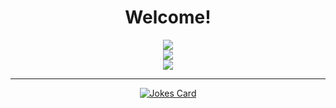 
<div id="github-page-view-count" align="center">
  <a href="https://github.com/nater0000">
  <img src="https://komarev.com/ghpvc/?username=nater0000&style=flat-square&color=blue" alt=""/>
  </a>
</div>
<div id="welcome" align="center">
<h1>
  Welcome!
</h1>
</div>

<div id="stats" align="center">
  <a href="https://github.com/nater0000">
    <img src="https://github-readme-streak-stats.herokuapp.com/?user=nater0000&theme=dark&background=000000" />
  </a>
</div>
<div id="github-stats" align="center">
  <a href="https://github.com/nater0000">
    <img align="top" src="https://github-readme-stats.vercel.app/api?username=nater0000&theme=transparent&hide=issues,contribs&count_private=true&hide_title=false&show_icons=true&include_all_commits=true&text_bold=false&hide_border=true" />
  </a>
</div>

<div id="langs" align="center">
  <a href="https://github.com/nater0000">
    <img align="top" src="https://github-readme-stats.vercel.app/api/top-langs/?username=nater0000&langs_count=10&layout=compact&theme=transparent&hide_title=false&hide_border=true&hide=css,html,shell" />
  </a>
</div>

---

<div id="jokes" align="center">
  <a href="https://github.com/nater0000">
  <img src="https://readme-jokes.vercel.app/api?hideBorder" alt="Jokes Card" />
  </a>
</div>


<!--
**nater0000/nater0000** is a ✨ _special_ ✨ repository because its `README.md` (this file) appears on your GitHub profile.

Here are some ideas to get you started:

- 🔭 I’m currently working on ...
- 🌱 I’m currently learning ...
- 👯 I’m looking to collaborate on ...
- 🤔 I’m looking for help with ...
- 💬 Ask me about ...
- 📫 How to reach me: ...
- 😄 Pronouns: ...
- ⚡ Fun fact: ...
-->
